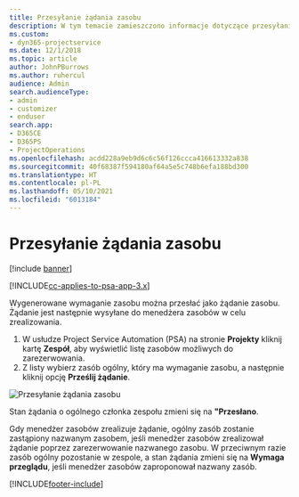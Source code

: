 ```yaml
---
title: Przesyłanie żądania zasobu
description: W tym temacie zamieszczono informacje dotyczące przesyłania wniosku o zasób do projektu.
ms.custom:
- dyn365-projectservice
ms.date: 12/1/2018
ms.topic: article
author: JohnPBurrows
ms.author: ruhercul
audience: Admin
search.audienceType:
- admin
- customizer
- enduser
search.app:
- D365CE
- D365PS
- ProjectOperations
ms.openlocfilehash: acdd228a9eb9d6c6c56f126ccca416613332a838
ms.sourcegitcommit: 40f68387f594180af64a5e5c748b6efa188bd300
ms.translationtype: HT
ms.contentlocale: pl-PL
ms.lasthandoff: 05/10/2021
ms.locfileid: "6013184"
---
```

# <a name="submitting-a-resource-request"></a>Przesyłanie żądania zasobu

[!include [banner](../includes/psa-now-project-operations.md)]

[!INCLUDE[cc-applies-to-psa-app-3.x](../includes/cc-applies-to-psa-app-3x.md)]

Wygenerowane wymaganie zasobu można przesłać jako żądanie zasobu. Żądanie jest następnie wysyłane do menedżera zasobów w celu zrealizowania.

1. W usłudze Project Service Automation (PSA) na stronie **Projekty** kliknij kartę **Zespół**, aby wyświetlić listę zasobów możliwych do zarezerwowania. 
2. Z listy wybierz zasób ogólny, który ma wymaganie zasobu, a następnie kliknij opcję **Prześlij żądanie**.

![Przesyłanie żądania zasobu](media/RM-how-to-18.png)

Stan żądania o ogólnego członka zespołu zmieni się na **"Przesłano**.

Gdy menedżer zasobów zrealizuje żądanie, ogólny zasób zostanie zastąpiony nazwanym zasobem, jeśli menedżer zasobów zrealizował żądanie poprzez zarezerwowanie nazwanego zasobu. W przeciwnym razie zasób ogólny pozostanie w zespole, a stan żądania zmieni się na **Wymaga przeglądu**, jeśli menedżer zasobów zaproponował nazwany zasób.


[!INCLUDE[footer-include](../includes/footer-banner.md)]